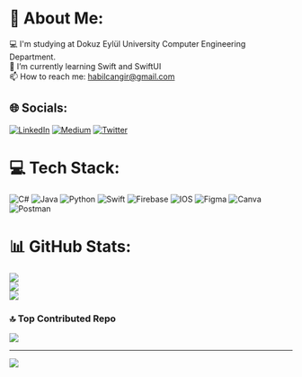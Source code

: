 # 💫 About Me:
💻 I'm studying at Dokuz Eylül University Computer Engineering Department.<br>🌱 I’m currently learning Swift and SwiftUI<br>📫 How to reach me: habilcangir@gmail.com<br>


## 🌐 Socials:
[![LinkedIn](https://img.shields.io/badge/LinkedIn-%230077B5.svg?logo=linkedin&logoColor=white)](https://linkedin.com/in/habilcangir) [![Medium](https://img.shields.io/badge/Medium-12100E?logo=medium&logoColor=white)](https://medium.com/@habilcangir) [![Twitter](https://img.shields.io/badge/Twitter-%231DA1F2.svg?logo=Twitter&logoColor=white)](https://twitter.com/HabilCangir) 

# 💻 Tech Stack:
![C#](https://img.shields.io/badge/c%23-%23239120.svg?style=for-the-badge&logo=c-sharp&logoColor=white) ![Java](https://img.shields.io/badge/java-%23ED8B00.svg?style=for-the-badge&logo=java&logoColor=white) ![Python](https://img.shields.io/badge/python-3670A0?style=for-the-badge&logo=python&logoColor=ffdd54) ![Swift](https://img.shields.io/badge/swift-F54A2A?style=for-the-badge&logo=swift&logoColor=white) ![Firebase](https://img.shields.io/badge/firebase-%23039BE5.svg?style=for-the-badge&logo=firebase) ![IOS](https://img.shields.io/badge/IOS-%2320232a.svg?style=for-the-badge&logo=apple&logoColor=white) 	![Figma](https://img.shields.io/badge/figma-%23F24E1E.svg?style=for-the-badge&logo=figma&logoColor=white) ![Canva](https://img.shields.io/badge/Canva-%2300C4CC.svg?style=for-the-badge&logo=Canva&logoColor=white) ![Postman](https://img.shields.io/badge/Postman-FF6C37?style=for-the-badge&logo=postman&logoColor=white)
# 📊 GitHub Stats:
![](https://github-readme-stats.vercel.app/api?username=cangirhabil&theme=dark&hide_border=false&include_all_commits=false&count_private=false)<br/>
![](https://github-readme-streak-stats.herokuapp.com/?user=cangirhabil&theme=dark&hide_border=false)<br/>
![](https://github-readme-stats.vercel.app/api/top-langs/?username=cangirhabil&theme=dark&hide_border=false&include_all_commits=false&count_private=false&layout=compact)

### 🔝 Top Contributed Repo
![](https://github-contributor-stats.vercel.app/api?username=cangirhabil&limit=5&theme=onedark&combine_all_yearly_contributions=true)

---
[![](https://visitcount.itsvg.in/api?id=cangirhabil&icon=0&color=7)](https://visitcount.itsvg.in)

<!-- Proudly created with GPRM ( https://gprm.itsvg.in ) -->

